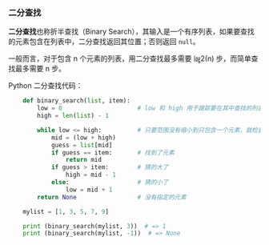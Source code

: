 ### 二分查找
**二分查找**也称折半查找（Binary Search），其输入是一个有序列表，如果要查找的元素包含在列表中，二分查找返回其位置；否则返回 `null`。

一般而言，对于包含 n 个元素的列表，用二分查找最多需要 ㏒2(n) 步，而简单查找最多需要 n 步。

Python 二分查找代码：
```python
    def binary_search(list, item):
        low = 0                     # low 和 high 用于跟踪要在其中查找的列表部分
        high = len(list) - 1

        while low <= high:          # 只要范围没有缩小到只包含一个元素，就检查中间的元素
            mid = (low + high)
            guess = list[mid]
            if guess == item:       # 找到了元素
                return mid
            if guess > item:        # 猜的大了
                high = mid - 1
            else:                   # 猜的小了
                low = mid + 1       
        return None                 # 没有指定的元素

    mylist = [1, 3, 5, 7, 9]

    print (binary_search(mylist, 3))  # => 1
    print (binary_search(mylist, -1))  # => None
```